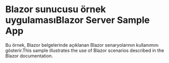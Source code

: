 # <a name="blazor-server-sample-app"></a><span data-ttu-id="1a29c-101">Blazor sunucusu örnek uygulaması</span><span class="sxs-lookup"><span data-stu-id="1a29c-101">Blazor Server Sample App</span></span>

<span data-ttu-id="1a29c-102">Bu örnek, Blazor belgelerinde açıklanan Blazor senaryolarının kullanımını gösterir.</span><span class="sxs-lookup"><span data-stu-id="1a29c-102">This sample illustrates the use of Blazor scenarios described in the Blazor documentation.</span></span>
